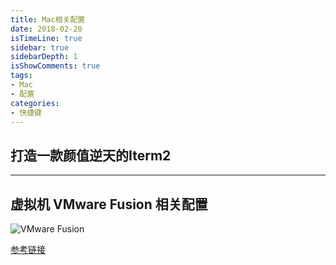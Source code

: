 ```yaml
---
title: Mac相关配置
date: 2018-02-20
isTimeLine: true
sidebar: true
sidebarDepth: 1
isShowComments: true
tags:
- Mac
- 配置
categories:
- 快捷键
---
```


## 打造一款颜值逆天的Iterm2

----------------------------------------------------------------------------------

## 虚拟机 VMware Fusion 相关配置

![VMware Fusion](/my-vue-press-blog/img/experience/vmware.png)

[参考链接](https://www.jb51.net/article/162824.htm#_label1)
 
